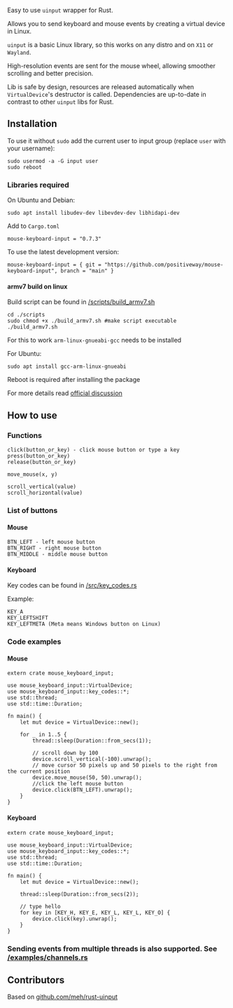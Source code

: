 Easy to use `uinput` wrapper for Rust.

Allows you to send keyboard and mouse events by creating a virtual device in Linux.

`uinput` is a basic Linux library, so this works on any distro and on `X11` or `Wayland`.

High-resolution events are sent for the mouse wheel, allowing smoother scrolling and better precision.

Lib is safe by design, resources are released automatically when `VirtualDevice`'s destructor is called. Dependencies are up-to-date in contrast to other `uinput` libs for Rust.


## Installation
To use it without `sudo` add the current user to input group (replace `user` with your username):
```
sudo usermod -a -G input user
sudo reboot
```

### Libraries required

On Ubuntu and Debian:
```
sudo apt install libudev-dev libevdev-dev libhidapi-dev
```

Add to `Cargo.toml`
```
mouse-keyboard-input = "0.7.3"
```
To use the latest development version:
```
mouse-keyboard-input = { git = "https://github.com/positiveway/mouse-keyboard-input", branch = "main" }
```

#### armv7 build on linux
Build script can be found in [/scripts/build_armv7.sh](https://github.com/positiveway/mouse-keyboard-input/blob/main/scripts/build_armv7.sh)
```
cd ./scripts
sudo chmod +x ./build_armv7.sh #make script executable
./build_armv7.sh
```
For this to work `arm-linux-gnueabi-gcc` needs to be installed

For Ubuntu:
```
sudo apt install gcc-arm-linux-gnueabi
```
Reboot is required after installing the package

For more details read [official discussion](https://github.com/rust-lang/cargo/issues/11212)

## How to use
### Functions
```
click(button_or_key) - click mouse button or type a key
press(button_or_key)
release(button_or_key)

move_mouse(x, y)

scroll_vertical(value)
scroll_horizontal(value)
```
### List of buttons
#### Mouse
```
BTN_LEFT - left mouse button
BTN_RIGHT - right mouse button
BTN_MIDDLE - middle mouse button
```

#### Keyboard
Key codes can be found in [/src/key_codes.rs](https://github.com/positiveway/mouse-keyboard-input/blob/main/src/key_codes.rs)

Example:
```
KEY_A
KEY_LEFTSHIFT
KEY_LEFTMETA (Meta means Windows button on Linux)
```

### Code examples
#### Mouse
```
extern crate mouse_keyboard_input;

use mouse_keyboard_input::VirtualDevice;
use mouse_keyboard_input::key_codes::*;
use std::thread;
use std::time::Duration;

fn main() {
    let mut device = VirtualDevice::new();

    for _ in 1..5 {
        thread::sleep(Duration::from_secs(1));

        // scroll down by 100
        device.scroll_vertical(-100).unwrap();
        // move cursor 50 pixels up and 50 pixels to the right from the current position
        device.move_mouse(50, 50).unwrap();
        //click the left mouse button
        device.click(BTN_LEFT).unwrap();
    }
}
```
#### Keyboard
```
extern crate mouse_keyboard_input;

use mouse_keyboard_input::VirtualDevice;
use mouse_keyboard_input::key_codes::*;
use std::thread;
use std::time::Duration;

fn main() {
    let mut device = VirtualDevice::new();

    thread::sleep(Duration::from_secs(2));

    // type hello
    for key in [KEY_H, KEY_E, KEY_L, KEY_L, KEY_O] {
        device.click(key).unwrap();
    }
}
```

### Sending events from multiple threads is also supported. See [/examples/channels.rs](https://github.com/positiveway/mouse-keyboard-input/blob/main/examples/channels.rs)

## Contributors
Based on [github.com/meh/rust-uinput](https://github.com/meh/rust-uinput)